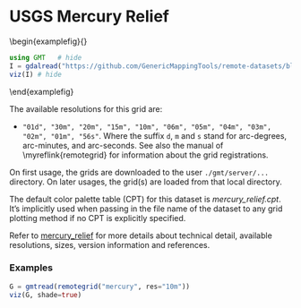 # USGS Mercury Relief


\begin{examplefig}{}
```julia
using GMT	# hide
I = gdalread("https://github.com/GenericMappingTools/remote-datasets/blob/main/docs/_static/GMT_mercury_relief.jpg?raw=true"); # hide
viz(I) # hide
```
\end{examplefig}

The available resolutions for this grid are:
- `"01d", "30m", "20m", "15m", "10m", "06m", "05m", "04m", "03m", "02m", "01m", "56s"`. Where
  the suffix `d`, `m` and `s` stand for arc-degrees, arc-minutes, and arc-seconds. See also the manual
  of \myreflink{remotegrid} for information about the grid registrations.

On first usage, the grids are downloaded to the user `./gmt/server/...` directory. On later usages,
the grid(s) are loaded from that local directory.

The default color palette table (CPT) for this dataset is _mercury_relief.cpt_. It’s implicitly used when passing in the
file name of the dataset to any grid plotting method if no CPT is explicitly specified.

Refer to [mercury_relief](https://www.generic-mapping-tools.org/remote-datasets/mercury-relief.html) for more details
about technical detail, available resolutions, sizes, version information and references.

### Examples

```julia
G = gmtread(remotegrid("mercury", res="10m"))
viz(G, shade=true)
```
